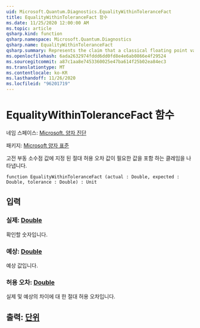 ```yaml
---
uid: Microsoft.Quantum.Diagnostics.EqualityWithinToleranceFact
title: EqualityWithinToleranceFact 함수
ms.date: 11/25/2020 12:00:00 AM
ms.topic: article
qsharp.kind: function
qsharp.namespace: Microsoft.Quantum.Diagnostics
qsharp.name: EqualityWithinToleranceFact
qsharp.summary: Represents the claim that a classical floating point value has the expected value up to a given absolute tolerance.
ms.openlocfilehash: 6ada2632974fddd6dd0fd8e4e6ab0866e4f29524
ms.sourcegitcommit: a87c1aa8e7453360025e47ba614f25b02ea84ec3
ms.translationtype: MT
ms.contentlocale: ko-KR
ms.lasthandoff: 11/26/2020
ms.locfileid: "96201719"
---
```

# <a name="equalitywithintolerancefact-function"></a>EqualityWithinToleranceFact 함수

네임 스페이스: [Microsoft. 양자 진단](xref:Microsoft.Quantum.Diagnostics)

패키지: [Microsoft 양자 표준](https://nuget.org/packages/Microsoft.Quantum.Standard)


고전 부동 소수점 값에 지정 된 절대 허용 오차 값이 필요한 값을 포함 하는 클레임을 나타냅니다.

```qsharp
function EqualityWithinToleranceFact (actual : Double, expected : Double, tolerance : Double) : Unit
```


## <a name="input"></a>입력

### <a name="actual--double"></a>실제: [Double](xref:microsoft.quantum.lang-ref.double)

확인할 숫자입니다.


### <a name="expected--double"></a>예상: [Double](xref:microsoft.quantum.lang-ref.double)

예상 값입니다.


### <a name="tolerance--double"></a>허용 오차: [Double](xref:microsoft.quantum.lang-ref.double)

실제 및 예상의 차이에 대 한 절대 허용 오차입니다.



## <a name="output--unit"></a>출력: [단위](xref:microsoft.quantum.lang-ref.unit)

